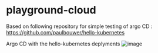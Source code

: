 # playground-cloud

Based on following repository for simple testing of argo CD :
https://github.com/paulbouwer/hello-kubernetes





Argo CD with the hello-kubernetes deplyments
![image](https://user-images.githubusercontent.com/48131740/198001105-10b78849-b353-48ac-820a-41f31ed130c0.png)
